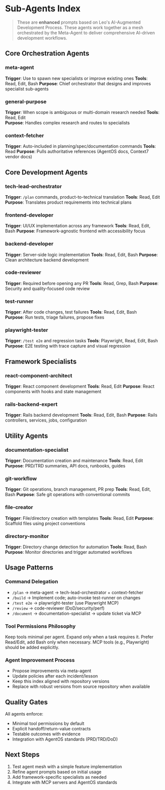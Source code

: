 # Sub-Agents Index

> These are **enhanced** prompts based on Leo's AI-Augmented Development Process. These agents work together as a mesh orchestrated by the Meta-Agent to deliver comprehensive AI-driven development workflows.

## Core Orchestration Agents

### meta-agent
**Trigger**: Use to spawn new specialists or improve existing ones
**Tools**: Read, Edit, Bash
**Purpose**: Chief orchestrator that designs and improves specialist sub-agents

### general-purpose
**Trigger**: When scope is ambiguous or multi-domain research needed
**Tools**: Read, Edit  
**Purpose**: Handles complex research and routes to specialists

### context-fetcher  
**Trigger**: Auto-included in planning/spec/documentation commands
**Tools**: Read
**Purpose**: Pulls authoritative references (AgentOS docs, Context7 vendor docs)

## Core Development Agents

### tech-lead-orchestrator
**Trigger**: `/plan` commands, product-to-technical translation
**Tools**: Read, Edit
**Purpose**: Translates product requirements into technical plans

### frontend-developer
**Trigger**: UI/UX implementation across any framework
**Tools**: Read, Edit, Bash
**Purpose**: Framework-agnostic frontend with accessibility focus

### backend-developer  
**Trigger**: Server-side logic implementation
**Tools**: Read, Edit, Bash
**Purpose**: Clean architecture backend development

### code-reviewer
**Trigger**: Required before opening any PR
**Tools**: Read, Grep, Bash
**Purpose**: Security and quality-focused code review

### test-runner
**Trigger**: After code changes, test failures
**Tools**: Read, Edit, Bash  
**Purpose**: Run tests, triage failures, propose fixes

### playwright-tester
**Trigger**: `/test e2e` and regression tasks
**Tools**: Playwright, Read, Edit, Bash
**Purpose**: E2E testing with trace capture and visual regression

## Framework Specialists

### react-component-architect
**Trigger**: React component development
**Tools**: Read, Edit
**Purpose**: React components with hooks and state management

### rails-backend-expert
**Trigger**: Rails backend development
**Tools**: Read, Edit, Bash
**Purpose**: Rails controllers, services, jobs, configuration

## Utility Agents

### documentation-specialist
**Trigger**: Documentation creation and maintenance
**Tools**: Read, Edit
**Purpose**: PRD/TRD summaries, API docs, runbooks, guides

### git-workflow
**Trigger**: Git operations, branch management, PR prep
**Tools**: Read, Edit, Bash
**Purpose**: Safe git operations with conventional commits

### file-creator
**Trigger**: File/directory creation with templates
**Tools**: Read, Edit
**Purpose**: Scaffold files using project conventions

### directory-monitor
**Trigger**: Directory change detection for automation
**Tools**: Read, Bash
**Purpose**: Monitor directories and trigger automated workflows

## Usage Patterns

### Command Delegation
- `/plan` → meta-agent → tech-lead-orchestrator + context-fetcher  
- `/build` → Implement code; auto-invoke test-runner on changes
- `/test e2e` → playwright-tester (use Playwright MCP)
- `/review` → code-reviewer (DoD/security/perf)
- `/document` → documentation-specialist → update ticket via MCP

### Tool Permissions Philosophy
Keep tools minimal per agent. Expand only when a task requires it. Prefer Read/Edit, add Bash only when necessary. MCP tools (e.g., Playwright) should be added explicitly.

### Agent Improvement Process
- Propose improvements via meta-agent
- Update policies after each incident/lesson  
- Keep this index aligned with repository versions
- Replace with robust versions from source repository when available

## Quality Gates
All agents enforce:
- Minimal tool permissions by default
- Explicit handoff/return-value contracts  
- Testable outcomes with evidence
- Integration with AgentOS standards (PRD/TRD/DoD)

## Next Steps
1. Test agent mesh with a simple feature implementation
2. Refine agent prompts based on initial usage
3. Add framework-specific specialists as needed
4. Integrate with MCP servers and AgentOS standards